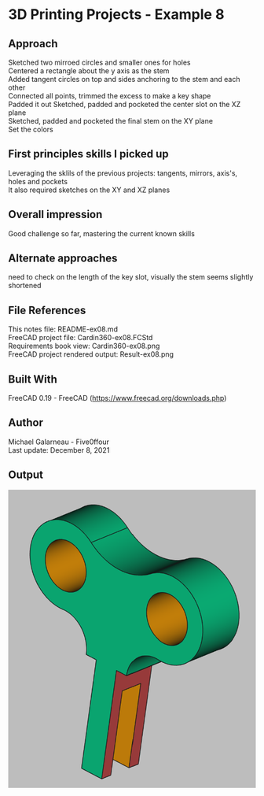 # 3D Printing Projects - Example 8
  
## Approach
Sketched two mirroed circles and smaller ones for holes   
Centered a rectangle about the y axis as the stem   
Added tangent circles on top and sides anchoring to the stem and each other  
Connected all points, trimmed the excess to make a key shape  
Padded it out 
Sketched, padded and pocketed the center slot on the XZ plane  
Sketched, padded and pocketed the final stem on the XY plane  
Set the colors  

## First principles skills I picked up  
Leveraging the sklils of the previous projects: tangents, mirrors, axis's, holes and pockets  
It also required sketches on the XY and XZ planes 

## Overall impression  
Good challenge so far, mastering the current known skills    

## Alternate approaches
need to check on the length of the key slot, visually the stem seems slightly shortened   

## File References
This notes file: README-ex08.md  
FreeCAD project file: Cardin360-ex08.FCStd  
Requirements book view: Cardin360-ex08.png  
FreeCAD project rendered output: Result-ex08.png  
  
## Built With
FreeCAD 0.19 - FreeCAD (https://www.freecad.org/downloads.php)   
  
## Author
Michael Galarneau - Five0ffour  
Last update: December 8, 2021  
    
## Output   
![EX-08](Result-ex08.png)  
